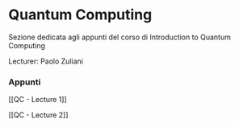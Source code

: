 # Quantum Computing

Sezione dedicata agli appunti del corso di Introduction to Quantum Computing

Lecturer: Paolo Zuliani

### Appunti

[[QC - Lecture 1]]

[[QC - Lecture 2]]